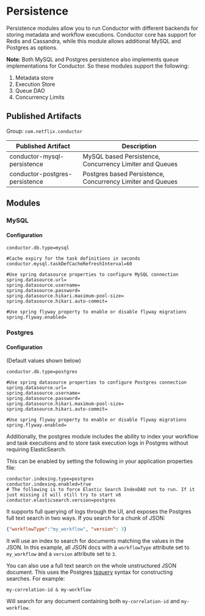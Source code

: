 # Persistence
Persistence modules allow you to run Conductor with different backends for storing metadata and workflow executions.
Conductor core has support for Redis and Cassandra, while this module allows additional MySQL and Postgres as options.

**Note**: Both MySQL and Postgres persistence also implements queue implementations for Conductor.  So these modules 
support the following:

1. Metadata store
2. Execution Store
3. Queue DAO
4. Concurrency Limits

## Published Artifacts

Group: `com.netflix.conductor`

| Published Artifact | Description |
| ----------- | ----------- | 
| conductor-mysql-persistence | MySQL based Persistence, Concurrency Limiter and Queues  |
| conductor-postgres-persistence | Postgres based Persistence, Concurrency Limiter and Queues  |

## Modules
### MySQL

#### Configuration

```properties
conductor.db.type=mysql

#Cache expiry for the task definitions in seconds
conductor.mysql.taskDefCacheRefreshInterval=60

#Use spring datasource properties to configure MySQL connection
spring.datasource.url=
spring.datasource.username=
spring.datasource.password=
spring.datasource.hikari.maximum-pool-size=
spring.datasource.hikari.auto-commit=

#Use spring flyway property to enable or disable flyway migrations
spring.flyway.enabled=
```

### Postgres

#### Configuration
(Default values shown below)

```properties
conductor.db.type=postgres

#Use spring datasource properties to configure Postgres connection
spring.datasource.url=
spring.datasource.username=
spring.datasource.password=
spring.datasource.hikari.maximum-pool-size=
spring.datasource.hikari.auto-commit=

#Use spring flyway property to enable or disable flyway migrations
spring.flyway.enabled=
```

Additionally, the postgres module includes the ability to index your workflow and task executions and to store task execution logs in Postgres without requiring ElasticSearch.

This can be enabled by setting the following in your application properties file:

```properties
conductor.indexing.type=postgres
conductor.indexing.enabled=true
# The following is to force Elastic Search IndexDAO not to run. If it just missing it will still try to start v6
conductor.elasticsearch.version=postgres
```

It supports full querying of logs through the UI, and exposes the Postgres full text search in two ways. If you search for a chunk of JSON:

```JSON
{"workflowType":"my_workflow", "version": 3}
```

It will use an index to search for documents matching the values in the JSON. In this example, all JSON docs with a `workflowType` attribute set to `my_workflow` and a `version` attribute set to `3`.

You can also use a full text search on the whole unstructured JSON document. This uses the Postgres [tsquery](https://www.postgresql.org/docs/11/datatype-textsearch.html#DATATYPE-TSQUERY) syntax for constructing searches. For example:

```
my-correlation-id & my-workflow
```

Will search for any document containing both `my-correlation-id` and `my-workflow`.